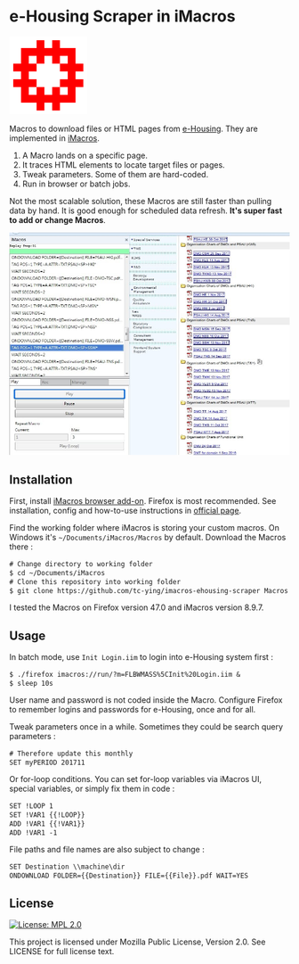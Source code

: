 ﻿# e-Housing Scraper in iMacros

![hong-kong](https://github.com/tc-ying/imacros-ehousing-scraper/blob/master/docs/hkha-logo.png)

Macros to download files or HTML pages from [e-Housing](https://ehousing.housingauthority.gov.hk). They are implemented in [iMacros](https://imacros.net/).

 1. A Macro lands on a specific page.
 2. It traces HTML elements to locate target files or pages.
 3. Tweak parameters. Some of them are hard-coded.
 4. Run in browser or batch jobs.

Not the most scalable solution, these Macros are still faster than pulling data by hand. It is good enough for scheduled data refresh. **It's super fast to add or change Macros**.

![imacros](https://github.com/tc-ying/imacros-ehousing-scraper/blob/master/docs/imacros-teaser.png)

Installation
---------------
First, install [iMacros browser add-on](https://addons.mozilla.org/en-US/firefox/addon/imacros-for-firefox/). Firefox is most recommended. See installation, config and how-to-use instructions in [official page](http://wiki.imacros.net/iMacros_for_Firefox).

Find the working folder where iMacros is storing your custom macros. On Windows it's `~/Documents/iMacros/Macros` by default. Download the Macros there :

    # Change directory to working folder
    $ cd ~/Documents/iMacros
    # Clone this repository into working folder
    $ git clone https://github.com/tc-ying/imacros-ehousing-scraper Macros

I tested the Macros on Firefox version 47.0 and iMacros version 8.9.7.

Usage
---------------
In batch mode, use `Init Login.iim` to login into e-Housing system first :

    $ ./firefox imacros://run/?m=FLBWMASS%5CInit%20Login.iim &
    $ sleep 10s

User name and password is not coded inside the Macro. Configure Firefox to remember logins and passwords for e-Housing, once and for all.

Tweak parameters once in a while. Sometimes they could be search query parameters :

    # Therefore update this monthly
    SET myPERIOD 201711

Or for-loop conditions. You can set for-loop variables via iMacros UI, special variables, or simply fix them in code :

    SET !LOOP 1
    SET !VAR1 {{!LOOP}}
    ADD !VAR1 {{!VAR1}}
    ADD !VAR1 -1

File paths and file names are also subject to change :

    SET Destination \\machine\dir
    ONDOWNLOAD FOLDER={{Destination}} FILE={{File}}.pdf WAIT=YES
    
License
---------------
[![License: MPL 2.0](https://img.shields.io/badge/License-MPL%202.0-brightgreen.svg)](https://opensource.org/licenses/MPL-2.0)

This project is licensed under Mozilla Public License, Version 2.0. See LICENSE for full license text.